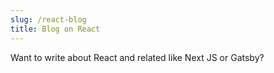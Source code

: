 ```yaml
---
slug: /react-blog
title: Blog on React
---
```


Want to write about React and related like Next JS or Gatsby?